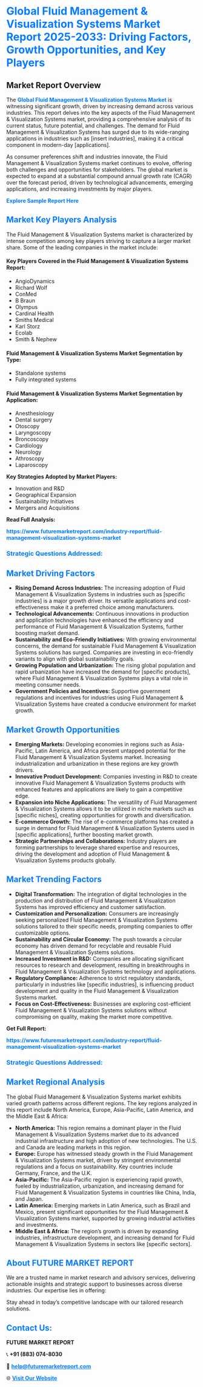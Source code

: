 <h1 style="color: #007BFF;">Global Fluid Management & Visualization Systems Market Report 2025-2033: Driving Factors, Growth Opportunities, and Key Players</h1>

<section id="overview">
<h2>Market Report Overview</h2>
<p>The <a href="https://www.futuremarketreport.com/industry-report/fluid-management-visualization-systems-market" style="color: #007BFF; text-decoration: none;"><strong>Global Fluid Management & Visualization Systems Market</strong></a> is witnessing significant growth, driven by increasing demand across various industries. This report delves into the key aspects of the Fluid Management & Visualization Systems market, providing a comprehensive analysis of its current status, future potential, and challenges. The demand for Fluid Management & Visualization Systems has surged due to its wide-ranging applications in industries such as [insert industries], making it a critical component in modern-day [applications].</p>
<p>As consumer preferences shift and industries innovate, the Fluid Management & Visualization Systems market continues to evolve, offering both challenges and opportunities for stakeholders. The global market is expected to expand at a substantial compound annual growth rate (CAGR) over the forecast period, driven by technological advancements, emerging applications, and increasing investments by major players.</p>
</section>

<section id="overview">
<p><a href="https://www.futuremarketreport.com/request-sample/reportId=82660" style="color: #007BFF; text-decoration: none;"><strong>Explore Sample Report Here</strong></a></p>
</section>

<section id="key-players">
<h2 style="color: #007BFF;">Market Key Players Analysis</h2>
<p>The Fluid Management & Visualization Systems market is characterized by intense competition among key players striving to capture a larger market share. Some of the leading companies in the market include:</p>
<h4>Key Players Covered in the Fluid Management & Visualization Systems Report:</h4>
<ul><li>AngioDynamics</li><li>Richard Wolf</li><li>ConMed</li><li>B Braun</li><li>Olympus</li><li>Cardinal Health</li><li>Smiths Medical</li><li>Karl Storz</li><li>Ecolab</li><li>Smith &amp; Nephew</li></ul>
<h4>Fluid Management & Visualization Systems Market Segmentation by Type:</h4>
<ul><li>Standalone systems</li><li>Fully integrated systems</li></ul>

<h4>Fluid Management & Visualization Systems Market Segmentation by Application:</h4>
<ul><li>Anesthesiology</li><li>Dental surgery</li><li>Otoscopy</li><li>Laryngoscopy</li><li>Broncoscopy</li><li>Cardiology</li><li>Neurology</li><li>Athroscopy</li><li>Laparoscopy</li></ul>
<p><strong>Key Strategies Adopted by Market Players:</strong></p>
<ul>
<li>Innovation and R&D</li>
<li>Geographical Expansion</li>
<li>Sustainability Initiatives</li>
<li>Mergers and Acquisitions</li>
</ul>
</section>

<section>
<p><strong>Read Full Analysis: </strong></p><a href="https://www.futuremarketreport.com/industry-report/fluid-management-visualization-systems-market" style="color: #007BFF; text-decoration: none;"><strong>https://www.futuremarketreport.com/industry-report/fluid-management-visualization-systems-market</strong></a>
<h3 style="color: #007BFF;">Strategic Questions Addressed:</h3>
</section>

<section id="driving-factors">
<h2 style="color: #007BFF;">Market Driving Factors</h2>
<ul>
<li><strong>Rising Demand Across Industries:</strong> The increasing adoption of Fluid Management & Visualization Systems in industries such as [specific industries] is a major growth driver. Its versatile applications and cost-effectiveness make it a preferred choice among manufacturers.</li>
<li><strong>Technological Advancements:</strong> Continuous innovations in production and application technologies have enhanced the efficiency and performance of Fluid Management & Visualization Systems, further boosting market demand.</li>
<li><strong>Sustainability and Eco-Friendly Initiatives:</strong> With growing environmental concerns, the demand for sustainable Fluid Management & Visualization Systems solutions has surged. Companies are investing in eco-friendly variants to align with global sustainability goals.</li>
<li><strong>Growing Population and Urbanization:</strong> The rising global population and rapid urbanization have increased the demand for [specific products], where Fluid Management & Visualization Systems plays a vital role in meeting consumer needs.</li>
<li><strong>Government Policies and Incentives:</strong> Supportive government regulations and incentives for industries using Fluid Management & Visualization Systems have created a conducive environment for market growth.</li>
</ul>
</section>

<section id="growth-opportunities">
<h2 style="color: #007BFF;">Market Growth Opportunities</h2>
<ul>
<li><strong>Emerging Markets:</strong> Developing economies in regions such as Asia-Pacific, Latin America, and Africa present untapped potential for the Fluid Management & Visualization Systems market. Increasing industrialization and urbanization in these regions are key growth drivers.</li>
<li><strong>Innovative Product Development:</strong> Companies investing in R&D to create innovative Fluid Management & Visualization Systems products with enhanced features and applications are likely to gain a competitive edge.</li>
<li><strong>Expansion into Niche Applications:</strong> The versatility of Fluid Management & Visualization Systems allows it to be utilized in niche markets such as [specific niches], creating opportunities for growth and diversification.</li>
<li><strong>E-commerce Growth:</strong> The rise of e-commerce platforms has created a surge in demand for Fluid Management & Visualization Systems used in [specific applications], further boosting market growth.</li>
<li><strong>Strategic Partnerships and Collaborations:</strong> Industry players are forming partnerships to leverage shared expertise and resources, driving the development and adoption of Fluid Management & Visualization Systems products globally.</li>
</ul>
</section>

<section id="trending-factors">
<h2 style="color: #007BFF;">Market Trending Factors</h2>
<ul>
<li><strong>Digital Transformation:</strong> The integration of digital technologies in the production and distribution of Fluid Management & Visualization Systems has improved efficiency and customer satisfaction.</li>
<li><strong>Customization and Personalization:</strong> Consumers are increasingly seeking personalized Fluid Management & Visualization Systems solutions tailored to their specific needs, prompting companies to offer customizable options.</li>
<li><strong>Sustainability and Circular Economy:</strong> The push towards a circular economy has driven demand for recyclable and reusable Fluid Management & Visualization Systems solutions.</li>
<li><strong>Increased Investment in R&D:</strong> Companies are allocating significant resources to research and development, resulting in breakthroughs in Fluid Management & Visualization Systems technology and applications.</li>
<li><strong>Regulatory Compliance:</strong> Adherence to strict regulatory standards, particularly in industries like [specific industries], is influencing product development and quality in the Fluid Management & Visualization Systems market.</li>
<li><strong>Focus on Cost-Effectiveness:</strong> Businesses are exploring cost-efficient Fluid Management & Visualization Systems solutions without compromising on quality, making the market more competitive.</li>
</ul>
</section>

<section>
<p><strong>Get Full Report: </strong></p><a href="https://www.futuremarketreport.com/industry-report/fluid-management-visualization-systems-market" style="color: #007BFF; text-decoration: none;"><strong>https://www.futuremarketreport.com/industry-report/fluid-management-visualization-systems-market</strong></a>
<h3 style="color: #007BFF;">Strategic Questions Addressed:</h3>
</section>


<section id="regional-analysis">
<h2 style="color: #007BFF;">Market Regional Analysis</h2>
<p>The global Fluid Management & Visualization Systems market exhibits varied growth patterns across different regions. The key regions analyzed in this report include North America, Europe, Asia-Pacific, Latin America, and the Middle East & Africa:</p>
<ul>
<li><strong>North America:</strong> This region remains a dominant player in the Fluid Management & Visualization Systems market due to its advanced industrial infrastructure and high adoption of new technologies. The U.S. and Canada are leading markets in this region.</li>
<li><strong>Europe:</strong> Europe has witnessed steady growth in the Fluid Management & Visualization Systems market, driven by stringent environmental regulations and a focus on sustainability. Key countries include Germany, France, and the U.K.</li>
<li><strong>Asia-Pacific:</strong> The Asia-Pacific region is experiencing rapid growth, fueled by industrialization, urbanization, and increasing demand for Fluid Management & Visualization Systems in countries like China, India, and Japan.</li>
<li><strong>Latin America:</strong> Emerging markets in Latin America, such as Brazil and Mexico, present significant opportunities for the Fluid Management & Visualization Systems market, supported by growing industrial activities and investments.</li>
<li><strong>Middle East & Africa:</strong> The region’s growth is driven by expanding industries, infrastructure development, and increasing demand for Fluid Management & Visualization Systems in sectors like [specific sectors].</li>
</ul>
</section>

<footer>
<h2 style="color: #007BFF;">About FUTURE MARKET REPORT</h2>
<p>We are a trusted name in market research and advisory services, delivering actionable insights and strategic support to businesses across diverse industries. Our expertise lies in offering:</p>

<p>Stay ahead in today’s competitive landscape with our tailored research solutions.</p>

<h2 style="color: #007BFF;">Contact Us:</h2>
<p><strong>FUTURE MARKET REPORT</strong></p>
<p>📞 <strong>+91 (883) 074-8030</strong></p>
<p>📧 <strong><a href="mailto:help@futuremarketreport.com" style="color: #007BFF;">help@futuremarketreport.com</a></strong></p>
<p>🌐 <strong><a href="https://www.futuremarketreport.com/" style="color: #007BFF;">Visit Our Website</a></strong></p>
</footer>